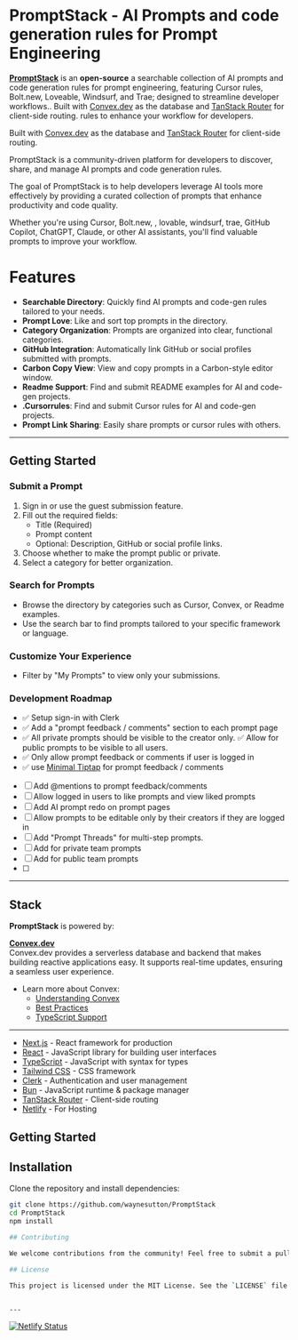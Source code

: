 # PromptStack - AI Prompts and code generation rules for Prompt Engineering

**[PromptStack](https://promptstack.dev)** is an **open-source** a searchable collection of AI prompts and code generation rules for prompt engineering, featuring Cursor rules, Bolt.new, Loveable, Windsurf, and Trae; designed to streamline developer workflows.. Built with [Convex.dev](https://convex.link/promptstackgithub) as the database and [TanStack Router](https://tanstack.com/router/latest/docs/framework/react/overview) for client-side routing.
rules to enhance your workflow for developers.

Built with [Convex.dev](https://docs.convex.dev/) as the database and [TanStack Router](https://tanstack.com/router/latest/docs/framework/react/overview) for client-side routing.

PromptStack is a community-driven platform for developers to discover, share, and manage AI prompts and code generation rules.

The goal of PromptStack is to help developers leverage AI tools more effectively by providing a curated collection of prompts that enhance productivity and code quality.

Whether you're using Cursor, Bolt.new, , lovable, windsurf, trae, GitHub Copilot, ChatGPT, Claude, or other AI assistants, you'll find valuable prompts to improve your workflow.

# Features

- **Searchable Directory**: Quickly find AI prompts and code-gen rules tailored to your needs.
- **Prompt Love**: Like and sort top prompts in the directory.
- **Category Organization**: Prompts are organized into clear, functional categories.
- **GitHub Integration**: Automatically link GitHub or social profiles submitted with prompts.
- **Carbon Copy View**: View and copy prompts in a Carbon-style editor window.
- **Readme Support**: Find and submit README examples for AI and code-gen projects.
- **.Cursorrules**: Find and submit Cursor rules for AI and code-gen projects.
- **Prompt Link Sharing**: Easily share prompts or cursor rules with others.

---

## Getting Started

### Submit a Prompt

1. Sign in or use the guest submission feature.
2. Fill out the required fields:
   - Title (Required)
   - Prompt content
   - Optional: Description, GitHub or social profile links.
3. Choose whether to make the prompt public or private.
4. Select a category for better organization.

### Search for Prompts

- Browse the directory by categories such as Cursor, Convex, or Readme examples.
- Use the search bar to find prompts tailored to your specific framework or language.

### Customize Your Experience

- Filter by "My Prompts" to view only your submissions.

### Development Roadmap

- ✅ Setup sign-in with Clerk
- ✅ Add a "prompt feedback / comments" section to each prompt page
- ✅ All private prompts should be visible to the creator only.
  ✅ Allow for public prompts to be visible to all users.
- ✅ Only allow prompt feedback or comments if user is logged in
- ✅ use [Minimal Tiptap](https://shadcn-minimal-tiptap.vercel.app/) for prompt feedback / comments
- [ ] Add @mentions to prompt feedback/comments
- [ ] Allow logged in users to like prompts and view liked prompts
- [ ] Add AI prompt redo on prompt pages
- [ ] Allow prompts to be editable only by their creators if they are logged in
- [ ] Add "Prompt Threads" for multi-step prompts.
- [ ] Add for private team prompts
- [ ] Add for public team prompts
- [ ]

---

## Stack

**PromptStack** is powered by:

**[Convex.dev](https://convex.link/promptstackgithub)**  
 Convex.dev provides a serverless database and backend that makes building reactive applications easy. It supports real-time updates, ensuring a seamless user experience.

- Learn more about Convex:
  - [Understanding Convex](https://docs.convex.dev/understanding/)
  - [Best Practices](https://docs.convex.dev/understanding/best-practices/)
  - [TypeScript Support](https://docs.convex.dev/understanding/best-practices/typescript)

---

- [Next.js](https://nextjs.org/) - React framework for production
- [React](https://react.dev/) - JavaScript library for building user interfaces
- [TypeScript](https://www.typescriptlang.org/) - JavaScript with syntax for types
- [Tailwind CSS](https://tailwindcss.com/) - CSS framework
- [Clerk](https://clerk.com/) - Authentication and user management
- [Bun](https://bun.sh/) - JavaScript runtime & package manager
- [TanStack Router](https://tanstack.com/router/latest/docs/framework/react/overview) - Client-side routing
- [Netlify](https://netlify.com) - For Hosting

## Getting Started

## Installation

Clone the repository and install dependencies:

```bash
git clone https://github.com/waynesutton/PromptStack
cd PromptStack
npm install

## Contributing

We welcome contributions from the community! Feel free to submit a pull request or open an issue to report bugs, suggest features, or provide feedback.

## License

This project is licensed under the MIT License. See the `LICENSE` file for details.


---


```

[![Netlify Status](https://api.netlify.com/api/v1/badges/f6a1c7ac-d77a-4c43-92f9-7e8ca585c0d6/deploy-status)](https://app.netlify.com/sites/promptstack/deploys)
